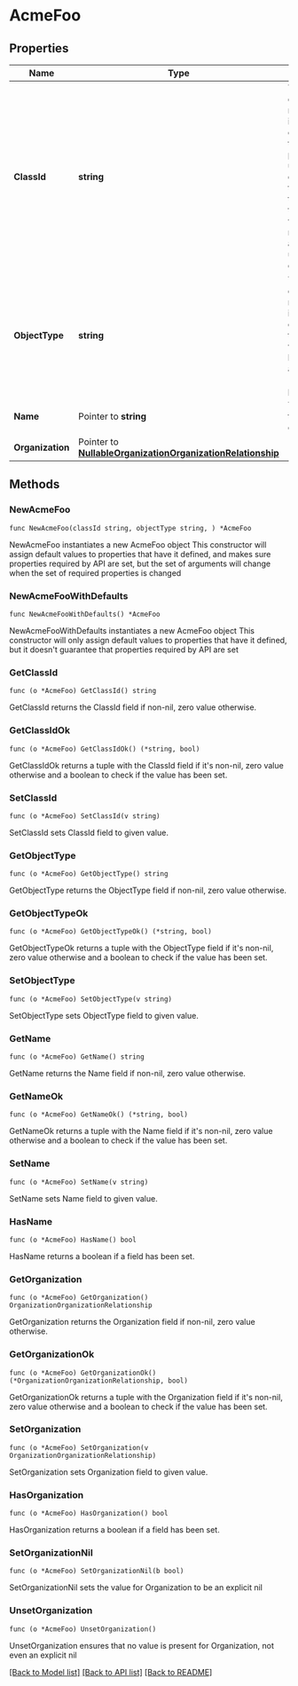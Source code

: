 # AcmeFoo

## Properties

Name | Type | Description | Notes
------------ | ------------- | ------------- | -------------
**ClassId** | **string** | The fully-qualified name of the instantiated, concrete type. This property is used as a discriminator to identify the type of the payload when marshaling and unmarshaling data. | [default to "acme.Foo"]
**ObjectType** | **string** | The fully-qualified name of the instantiated, concrete type. The value should be the same as the &#39;ClassId&#39; property. | [default to "acme.Foo"]
**Name** | Pointer to **string** | The name of the Foo object. | [optional] 
**Organization** | Pointer to [**NullableOrganizationOrganizationRelationship**](OrganizationOrganizationRelationship.md) |  | [optional] 

## Methods

### NewAcmeFoo

`func NewAcmeFoo(classId string, objectType string, ) *AcmeFoo`

NewAcmeFoo instantiates a new AcmeFoo object
This constructor will assign default values to properties that have it defined,
and makes sure properties required by API are set, but the set of arguments
will change when the set of required properties is changed

### NewAcmeFooWithDefaults

`func NewAcmeFooWithDefaults() *AcmeFoo`

NewAcmeFooWithDefaults instantiates a new AcmeFoo object
This constructor will only assign default values to properties that have it defined,
but it doesn't guarantee that properties required by API are set

### GetClassId

`func (o *AcmeFoo) GetClassId() string`

GetClassId returns the ClassId field if non-nil, zero value otherwise.

### GetClassIdOk

`func (o *AcmeFoo) GetClassIdOk() (*string, bool)`

GetClassIdOk returns a tuple with the ClassId field if it's non-nil, zero value otherwise
and a boolean to check if the value has been set.

### SetClassId

`func (o *AcmeFoo) SetClassId(v string)`

SetClassId sets ClassId field to given value.


### GetObjectType

`func (o *AcmeFoo) GetObjectType() string`

GetObjectType returns the ObjectType field if non-nil, zero value otherwise.

### GetObjectTypeOk

`func (o *AcmeFoo) GetObjectTypeOk() (*string, bool)`

GetObjectTypeOk returns a tuple with the ObjectType field if it's non-nil, zero value otherwise
and a boolean to check if the value has been set.

### SetObjectType

`func (o *AcmeFoo) SetObjectType(v string)`

SetObjectType sets ObjectType field to given value.


### GetName

`func (o *AcmeFoo) GetName() string`

GetName returns the Name field if non-nil, zero value otherwise.

### GetNameOk

`func (o *AcmeFoo) GetNameOk() (*string, bool)`

GetNameOk returns a tuple with the Name field if it's non-nil, zero value otherwise
and a boolean to check if the value has been set.

### SetName

`func (o *AcmeFoo) SetName(v string)`

SetName sets Name field to given value.

### HasName

`func (o *AcmeFoo) HasName() bool`

HasName returns a boolean if a field has been set.

### GetOrganization

`func (o *AcmeFoo) GetOrganization() OrganizationOrganizationRelationship`

GetOrganization returns the Organization field if non-nil, zero value otherwise.

### GetOrganizationOk

`func (o *AcmeFoo) GetOrganizationOk() (*OrganizationOrganizationRelationship, bool)`

GetOrganizationOk returns a tuple with the Organization field if it's non-nil, zero value otherwise
and a boolean to check if the value has been set.

### SetOrganization

`func (o *AcmeFoo) SetOrganization(v OrganizationOrganizationRelationship)`

SetOrganization sets Organization field to given value.

### HasOrganization

`func (o *AcmeFoo) HasOrganization() bool`

HasOrganization returns a boolean if a field has been set.

### SetOrganizationNil

`func (o *AcmeFoo) SetOrganizationNil(b bool)`

 SetOrganizationNil sets the value for Organization to be an explicit nil

### UnsetOrganization
`func (o *AcmeFoo) UnsetOrganization()`

UnsetOrganization ensures that no value is present for Organization, not even an explicit nil

[[Back to Model list]](../README.md#documentation-for-models) [[Back to API list]](../README.md#documentation-for-api-endpoints) [[Back to README]](../README.md)


